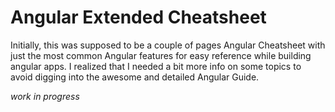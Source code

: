 # Angular Extended Cheatsheet

Initially, this was supposed to be a couple of pages Angular Cheatsheet with just the most common Angular features for easy reference while building angular apps. I realized that I needed a bit more info on some topics to avoid digging into the awesome and detailed Angular Guide.

_work in progress_
